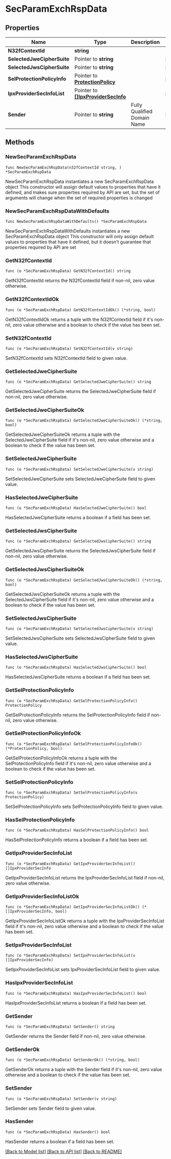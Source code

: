 # SecParamExchRspData

## Properties

Name | Type | Description | Notes
------------ | ------------- | ------------- | -------------
**N32fContextId** | **string** |  | 
**SelectedJweCipherSuite** | Pointer to **string** |  | [optional] 
**SelectedJwsCipherSuite** | Pointer to **string** |  | [optional] 
**SelProtectionPolicyInfo** | Pointer to [**ProtectionPolicy**](ProtectionPolicy.md) |  | [optional] 
**IpxProviderSecInfoList** | Pointer to [**[]IpxProviderSecInfo**](IpxProviderSecInfo.md) |  | [optional] 
**Sender** | Pointer to **string** | Fully Qualified Domain Name | [optional] 

## Methods

### NewSecParamExchRspData

`func NewSecParamExchRspData(n32fContextId string, ) *SecParamExchRspData`

NewSecParamExchRspData instantiates a new SecParamExchRspData object
This constructor will assign default values to properties that have it defined,
and makes sure properties required by API are set, but the set of arguments
will change when the set of required properties is changed

### NewSecParamExchRspDataWithDefaults

`func NewSecParamExchRspDataWithDefaults() *SecParamExchRspData`

NewSecParamExchRspDataWithDefaults instantiates a new SecParamExchRspData object
This constructor will only assign default values to properties that have it defined,
but it doesn't guarantee that properties required by API are set

### GetN32fContextId

`func (o *SecParamExchRspData) GetN32fContextId() string`

GetN32fContextId returns the N32fContextId field if non-nil, zero value otherwise.

### GetN32fContextIdOk

`func (o *SecParamExchRspData) GetN32fContextIdOk() (*string, bool)`

GetN32fContextIdOk returns a tuple with the N32fContextId field if it's non-nil, zero value otherwise
and a boolean to check if the value has been set.

### SetN32fContextId

`func (o *SecParamExchRspData) SetN32fContextId(v string)`

SetN32fContextId sets N32fContextId field to given value.


### GetSelectedJweCipherSuite

`func (o *SecParamExchRspData) GetSelectedJweCipherSuite() string`

GetSelectedJweCipherSuite returns the SelectedJweCipherSuite field if non-nil, zero value otherwise.

### GetSelectedJweCipherSuiteOk

`func (o *SecParamExchRspData) GetSelectedJweCipherSuiteOk() (*string, bool)`

GetSelectedJweCipherSuiteOk returns a tuple with the SelectedJweCipherSuite field if it's non-nil, zero value otherwise
and a boolean to check if the value has been set.

### SetSelectedJweCipherSuite

`func (o *SecParamExchRspData) SetSelectedJweCipherSuite(v string)`

SetSelectedJweCipherSuite sets SelectedJweCipherSuite field to given value.

### HasSelectedJweCipherSuite

`func (o *SecParamExchRspData) HasSelectedJweCipherSuite() bool`

HasSelectedJweCipherSuite returns a boolean if a field has been set.

### GetSelectedJwsCipherSuite

`func (o *SecParamExchRspData) GetSelectedJwsCipherSuite() string`

GetSelectedJwsCipherSuite returns the SelectedJwsCipherSuite field if non-nil, zero value otherwise.

### GetSelectedJwsCipherSuiteOk

`func (o *SecParamExchRspData) GetSelectedJwsCipherSuiteOk() (*string, bool)`

GetSelectedJwsCipherSuiteOk returns a tuple with the SelectedJwsCipherSuite field if it's non-nil, zero value otherwise
and a boolean to check if the value has been set.

### SetSelectedJwsCipherSuite

`func (o *SecParamExchRspData) SetSelectedJwsCipherSuite(v string)`

SetSelectedJwsCipherSuite sets SelectedJwsCipherSuite field to given value.

### HasSelectedJwsCipherSuite

`func (o *SecParamExchRspData) HasSelectedJwsCipherSuite() bool`

HasSelectedJwsCipherSuite returns a boolean if a field has been set.

### GetSelProtectionPolicyInfo

`func (o *SecParamExchRspData) GetSelProtectionPolicyInfo() ProtectionPolicy`

GetSelProtectionPolicyInfo returns the SelProtectionPolicyInfo field if non-nil, zero value otherwise.

### GetSelProtectionPolicyInfoOk

`func (o *SecParamExchRspData) GetSelProtectionPolicyInfoOk() (*ProtectionPolicy, bool)`

GetSelProtectionPolicyInfoOk returns a tuple with the SelProtectionPolicyInfo field if it's non-nil, zero value otherwise
and a boolean to check if the value has been set.

### SetSelProtectionPolicyInfo

`func (o *SecParamExchRspData) SetSelProtectionPolicyInfo(v ProtectionPolicy)`

SetSelProtectionPolicyInfo sets SelProtectionPolicyInfo field to given value.

### HasSelProtectionPolicyInfo

`func (o *SecParamExchRspData) HasSelProtectionPolicyInfo() bool`

HasSelProtectionPolicyInfo returns a boolean if a field has been set.

### GetIpxProviderSecInfoList

`func (o *SecParamExchRspData) GetIpxProviderSecInfoList() []IpxProviderSecInfo`

GetIpxProviderSecInfoList returns the IpxProviderSecInfoList field if non-nil, zero value otherwise.

### GetIpxProviderSecInfoListOk

`func (o *SecParamExchRspData) GetIpxProviderSecInfoListOk() (*[]IpxProviderSecInfo, bool)`

GetIpxProviderSecInfoListOk returns a tuple with the IpxProviderSecInfoList field if it's non-nil, zero value otherwise
and a boolean to check if the value has been set.

### SetIpxProviderSecInfoList

`func (o *SecParamExchRspData) SetIpxProviderSecInfoList(v []IpxProviderSecInfo)`

SetIpxProviderSecInfoList sets IpxProviderSecInfoList field to given value.

### HasIpxProviderSecInfoList

`func (o *SecParamExchRspData) HasIpxProviderSecInfoList() bool`

HasIpxProviderSecInfoList returns a boolean if a field has been set.

### GetSender

`func (o *SecParamExchRspData) GetSender() string`

GetSender returns the Sender field if non-nil, zero value otherwise.

### GetSenderOk

`func (o *SecParamExchRspData) GetSenderOk() (*string, bool)`

GetSenderOk returns a tuple with the Sender field if it's non-nil, zero value otherwise
and a boolean to check if the value has been set.

### SetSender

`func (o *SecParamExchRspData) SetSender(v string)`

SetSender sets Sender field to given value.

### HasSender

`func (o *SecParamExchRspData) HasSender() bool`

HasSender returns a boolean if a field has been set.


[[Back to Model list]](../README.md#documentation-for-models) [[Back to API list]](../README.md#documentation-for-api-endpoints) [[Back to README]](../README.md)


